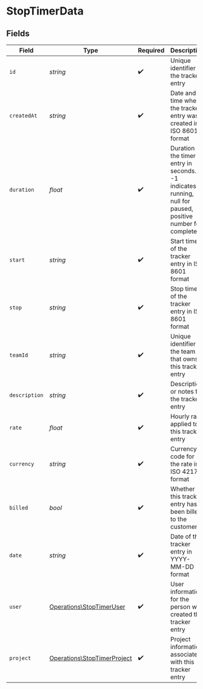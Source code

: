 # StopTimerData


## Fields

| Field                                                                                                        | Type                                                                                                         | Required                                                                                                     | Description                                                                                                  | Example                                                                                                      |
| ------------------------------------------------------------------------------------------------------------ | ------------------------------------------------------------------------------------------------------------ | ------------------------------------------------------------------------------------------------------------ | ------------------------------------------------------------------------------------------------------------ | ------------------------------------------------------------------------------------------------------------ |
| `id`                                                                                                         | *string*                                                                                                     | :heavy_check_mark:                                                                                           | Unique identifier of the tracker entry                                                                       | b3b6e2c2-1f2a-4e3b-9c1d-2a4b6e2c21f2                                                                         |
| `createdAt`                                                                                                  | *string*                                                                                                     | :heavy_check_mark:                                                                                           | Date and time when the tracker entry was created in ISO 8601 format                                          | 2024-04-15T09:00:00.000Z                                                                                     |
| `duration`                                                                                                   | *float*                                                                                                      | :heavy_check_mark:                                                                                           | Duration of the timer entry in seconds. -1 indicates running, null for paused, positive number for completed | -1                                                                                                           |
| `start`                                                                                                      | *string*                                                                                                     | :heavy_check_mark:                                                                                           | Start time of the tracker entry in ISO 8601 format                                                           | 2024-04-15T09:00:00.000Z                                                                                     |
| `stop`                                                                                                       | *string*                                                                                                     | :heavy_check_mark:                                                                                           | Stop time of the tracker entry in ISO 8601 format                                                            | 2024-04-15T17:00:00.000Z                                                                                     |
| `teamId`                                                                                                     | *string*                                                                                                     | :heavy_check_mark:                                                                                           | Unique identifier of the team that owns this tracker entry                                                   | team-1234                                                                                                    |
| `description`                                                                                                | *string*                                                                                                     | :heavy_check_mark:                                                                                           | Description or notes for the tracker entry                                                                   | Worked on implementing user authentication feature                                                           |
| `rate`                                                                                                       | *float*                                                                                                      | :heavy_check_mark:                                                                                           | Hourly rate applied to this tracker entry                                                                    | 75                                                                                                           |
| `currency`                                                                                                   | *string*                                                                                                     | :heavy_check_mark:                                                                                           | Currency code for the rate in ISO 4217 format                                                                | USD                                                                                                          |
| `billed`                                                                                                     | *bool*                                                                                                       | :heavy_check_mark:                                                                                           | Whether this tracker entry has been billed to the customer                                                   | false                                                                                                        |
| `date`                                                                                                       | *string*                                                                                                     | :heavy_check_mark:                                                                                           | Date of the tracker entry in YYYY-MM-DD format                                                               | 2024-04-15                                                                                                   |
| `user`                                                                                                       | [Operations\StopTimerUser](../../Models/Operations/StopTimerUser.md)                                         | :heavy_check_mark:                                                                                           | User information for the person who created this tracker entry                                               |                                                                                                              |
| `project`                                                                                                    | [Operations\StopTimerProject](../../Models/Operations/StopTimerProject.md)                                   | :heavy_check_mark:                                                                                           | Project information associated with this tracker entry                                                       |                                                                                                              |